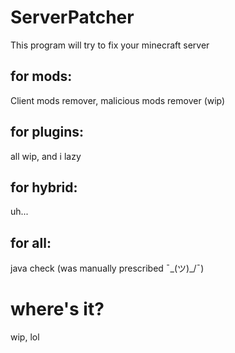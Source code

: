# ServerPatcher
This program will try to fix your minecraft server
## for mods:
Client mods remover,
malicious mods remover (wip)
## for plugins:
all wip, and i lazy
## for hybrid:
uh...
## for all:
java check (was manually prescribed ¯\_(ツ)_/¯)
# where's it?
wip, lol
